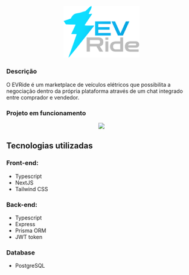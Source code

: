 <p align="center">
  <a href="http://evride.vercel.app/" target="blank"><img src="./evride-front/public/logo_dark_mode.png" width="200" alt="EVRide Logo" /></a>
</p>

### Descrição

O EVRide é um marketplace de veículos elétricos que possibilita a negociação dentro da própria plataforma através de um chat integrado entre comprador e vendedor.

### Projeto em funcionamento
<p align="center">
  <img src="./assets/example.gif" width="400"/>
</p>

## Tecnologias utilizadas

### Front-end:
- Typescript
- NextJS
- Tailwind CSS

### Back-end:
- Typescript
- Express
- Prisma ORM
- JWT token

### Database
- PostgreSQL
